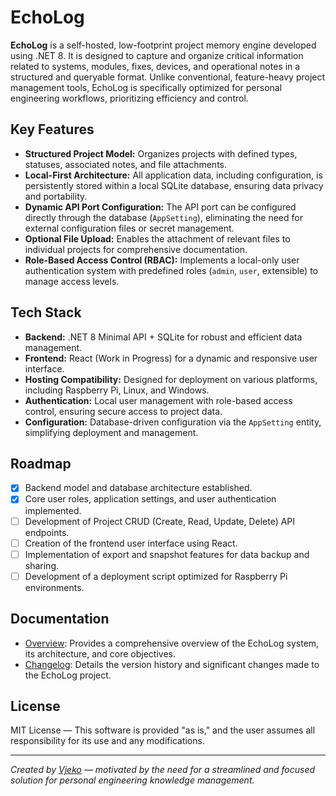 # EchoLog

**EchoLog** is a self-hosted, low-footprint project memory engine developed using .NET 8. It is designed to capture and organize critical information related to systems, modules, fixes, devices, and operational notes in a structured and queryable format. Unlike conventional, feature-heavy project management tools, EchoLog is specifically optimized for personal engineering workflows, prioritizing efficiency and control.

## Key Features

- **Structured Project Model:** Organizes projects with defined types, statuses, associated notes, and file attachments.
- **Local-First Architecture:** All application data, including configuration, is persistently stored within a local SQLite database, ensuring data privacy and portability.
- **Dynamic API Port Configuration:** The API port can be configured directly through the database (`AppSetting`), eliminating the need for external configuration files or secret management.
- **Optional File Upload:** Enables the attachment of relevant files to individual projects for comprehensive documentation.
- **Role-Based Access Control (RBAC):** Implements a local-only user authentication system with predefined roles (`admin`, `user`, extensible) to manage access levels.

## Tech Stack

- **Backend:** .NET 8 Minimal API + SQLite for robust and efficient data management.
- **Frontend:** React (Work in Progress) for a dynamic and responsive user interface.
- **Hosting Compatibility:** Designed for deployment on various platforms, including Raspberry Pi, Linux, and Windows.
- **Authentication:** Local user management with role-based access control, ensuring secure access to project data.
- **Configuration:** Database-driven configuration via the `AppSetting` entity, simplifying deployment and management.

## Roadmap

- [x] Backend model and database architecture established.
- [x] Core user roles, application settings, and user authentication implemented.
- [ ] Development of Project CRUD (Create, Read, Update, Delete) API endpoints.
- [ ] Creation of the frontend user interface using React.
- [ ] Implementation of export and snapshot features for data backup and sharing.
- [ ] Development of a deployment script optimized for Raspberry Pi environments.

## Documentation

- [Overview](docs/overview.md): Provides a comprehensive overview of the EchoLog system, its architecture, and core objectives.
- [Changelog](docs/changelog.md): Details the version history and significant changes made to the EchoLog project.

## License

MIT License — This software is provided "as is," and the user assumes all responsibility for its use and any modifications.

---

*Created by [Vjeko](https://github.com/vjeko2404) — motivated by the need for a streamlined and focused solution for personal engineering knowledge management.*